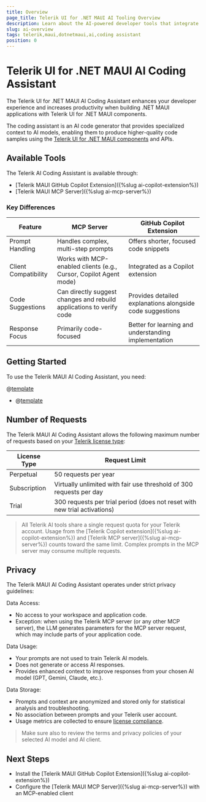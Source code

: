 ```yaml
---
title: Overview
page_title: Telerik UI for .NET MAUI AI Tooling Overview
description: Learn about the AI-powered developer tools that integrate with your IDE or code editor for greater productivity and enhanced developer experience.
slug: ai-overview
tags: telerik,maui,dotnetmaui,ai,coding assistant
position: 0
---
```


# Telerik UI for .NET MAUI AI Coding Assistant

The Telerik UI for .NET MAUI AI Coding Assistant enhances your developer experience and increases productivity when building .NET MAUI applications with Telerik UI for .NET MAUI components.

The coding assistant is an AI code generator that provides specialized context to AI models, enabling them to produce higher-quality code samples using the [Telerik UI for .NET MAUI components](https://www.telerik.com/maui-ui) and APIs.

## Available Tools

The Telerik AI Coding Assistant is available through:

* [Telerik MAUI GitHub Copilot Extension]({%slug ai-copilot-extension%})
* [Telerik MAUI MCP Server]({%slug ai-mcp-server%})

### Key Differences

| Feature                | MCP Server                                                                | GitHub Copilot Extension                                   |
|------------------------|---------------------------------------------------------------------------|------------------------------------------------------------|
| Prompt Handling        | Handles complex, multi-step prompts                                       | Offers shorter, focused code snippets                      |
| Client Compatibility   | Works with MCP-enabled clients (e.g., Cursor, Copilot Agent mode)         | Integrated as a Copilot extension                          |
| Code Suggestions       | Can directly suggest changes and rebuild applications to verify code      | Provides detailed explanations alongside code suggestions  |
| Response Focus         | Primarily code-focused                                                    | Better for learning and understanding implementation       |

## Getting Started

To use the Telerik MAUI AI Coding Assistant, you need:

@[template](/_contentTemplates/common/ai-coding-assistant.md#getting-started)
* @[template](/_contentTemplates/common/ai-coding-assistant.md#number-of-requests)

## Number of Requests

The Telerik MAUI AI Coding Assistant allows the following maximum number of requests based on your [Telerik license type](https://www.telerik.com/purchase/faq/licensing-purchasing):

| License Type | Request Limit |
|--------------|---------------|
| Perpetual | 50 requests per year |
| Subscription | Virtually unlimited with fair use threshold of 300 requests per day |
| Trial | 300 requests per trial period (does not reset with new trial activations) |

> All Telerik AI tools share a single request quota for your Telerik account. Usage from the [Telerik Copilot extension]({%slug ai-copilot-extension%}) and [Telerik MCP server]({%slug ai-mcp-server%}) counts toward the same limit. Complex prompts in the MCP server may consume multiple requests.

## Privacy

The Telerik MAUI AI Coding Assistant operates under strict privacy guidelines:

Data Access:
* No access to your workspace and application code.
* Exception: when using the Telerik MCP server (or any other MCP server), the LLM generates parameters for the MCP server request, which may include parts of your application code.

Data Usage:
* Your prompts are not used to train Telerik AI models.
* Does not generate or access AI responses.
* Provides enhanced context to improve responses from your chosen AI model (GPT, Gemini, Claude, etc.).

Data Storage:
* Prompts and context are anonymized and stored only for statistical analysis and troubleshooting.
* No association between prompts and your Telerik user account.
* Usage metrics are collected to ensure [license compliance](#number-of-requests).

> Make sure also to review the terms and privacy policies of your selected AI model and AI client.

## Next Steps

* Install the [Telerik MAUI GitHub Copilot Extension]({%slug ai-copilot-extension%})
* Configure the [Telerik MAUI MCP Server]({%slug ai-mcp-server%}) with an MCP-enabled client